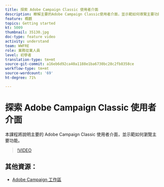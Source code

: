 ```yaml
---
title: 探索 Adobe Campaign Classic 使用者介面
description: 瞭解主要的Adobe Campaign Classic使用者介面，並示範如何導覽主要功能。
feature: 概觀
topics: Getting started
kt: 5009
thumbnail: 35130.jpg
doc-type: feature video
activity: understand
team: WWFRE
role: 業務從業人員
level: 初學者
translation-type: tm+mt
source-git-commit: a16eb6d92ca40a1188e1ba6730bc28c2fb8358ce
workflow-type: tm+mt
source-wordcount: '69'
ht-degree: 71%

---
```



# 探索 Adobe Campaign Classic 使用者介面

本課程將說明主要的 Adobe Campaign Classic 使用者介面，並示範如何瀏覽主要功能。

>[!VIDEO](https://video.tv.adobe.com/v/35130?quality=12)

## 其他資源：

* [Adobe Campaign 工作區](https://docs.adobe.com/content/help/zh-Hant/campaign-classic/using/getting-started/starting-with-adobe-campaign/adobe-campaign-workspace.html)
